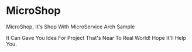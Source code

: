 # MicroShop
MicroShop, It's Shop With MicroService Arch Sample

It Can Gave You Idea For Project That's Near To Real World!
Hope It'll Help You.

